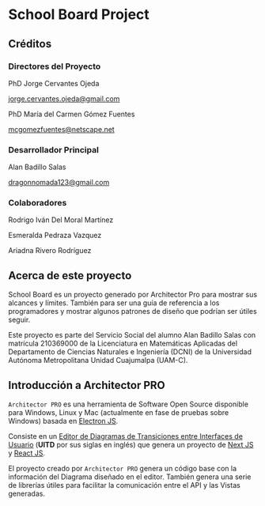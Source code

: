 # School Board Project

## Créditos

### Directores del Proyecto

PhD Jorge Cervantes Ojeda

[jorge.cervantes.ojeda@gmail.com](mailto:jorge.cervantes.ojeda@gmail.com)

PhD María del Carmen Gómez Fuentes

[mcgomezfuentes@netscape.net](mailto:mcgomezfuentes@netscape.net)

### Desarrollador Principal

Alan Badillo Salas

[dragonnomada123@gmail.com](mailto:dragonnomada123@gmail.com)

### Colaboradores

Rodrigo Iván Del Moral Martínez

Esmeralda Pedraza Vazquez

Ariadna Rivero Rodríguez

## Acerca de este proyecto

School Board es un proyecto generado por Architector Pro para mostrar sus alcances y límites. También para ser una guía de referencia a los programadores y mostrar algunos patrones de diseño que podrían ser útiles seguir.

Este proyecto es parte del Servicio Social del alumno Alan Badillo Salas con matrícula 210369000 de la Licenciatura en Matemáticas Aplicadas del Departamento de Ciencias Naturales e Ingeniería (DCNI) de la Universidad Autónoma Metropolitana Unidad Cuajumalpa (UAM-C).

## Introducción a Architector PRO

`Architector PRO` es una herramienta de Software Open Source disponible para Windows, Linux y Mac (actualmente en fase de pruebas sobre Windows) basada en [Electron JS](https://www.electronjs.org).

Consiste en un [Editor de Diagramas de Transiciones entre Interfaces de Usuario](https://www.sciencedirect.com/science/article/abs/pii/S0164121213001003) (**UITD** por sus siglas en inglés) que genera un proyecto de [Next JS](https://nextjs.org) y [React JS](https://es.reactjs.org).

El proyecto creado por `Architector PRO` genera un código base con la información del Diagrama diseñado en el editor. También genera una serie de librerías útiles para facilitar la comunicación entre el API y las Vistas generadas.
